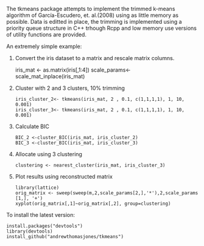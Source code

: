 
The tkmeans package attempts to implement the trimmed k-means algorithm of García-Escudero, et. al.(2008) using as little memory as possible. Data is editted in place, the trimming is implemented using a priority queue structure in C++ trhough Rcpp and low memory use versions of utility functions are provided.

An extremely simple example:
1. Convert the iris dataset to a matrix and rescale matrix columns.

    iris_mat <- as.matrix(iris[,1:4])
    scale_params<-scale_mat_inplace(iris_mat)

1.  Cluster with 2 and 3 clusters, 10% trimming

        iris_cluster_2<- tkmeans(iris_mat, 2 , 0.1, c(1,1,1,1), 1, 10, 0.001)  
        iris_cluster_3<- tkmeans(iris_mat, 2 , 0.1, c(1,1,1,1), 1, 10, 0.001)

2.  Calculate BIC

        BIC_2 <-cluster_BIC(iris_mat, iris_cluster_2)  
        BIC_3 <-cluster_BIC(iris_mat, iris_cluster_3)

3.  Allocate using 3 clustering

        clustering <- nearest_cluster(iris_mat, iris_cluster_3)

4.  Plot results using reconstructed matrix

        library(lattice) 
        orig_matrix <- sweep(sweep(m,2,scale_params[2,],'*'),2,scale_params [1,], '+')  
        xyplot(orig_matrix[,1]~orig_matrix[,2], group=clustering) 

To install the latest version:

    install.packages("devtools")  
    library(devtools)  
    install_github("andrewthomasjones/tkmeans")
